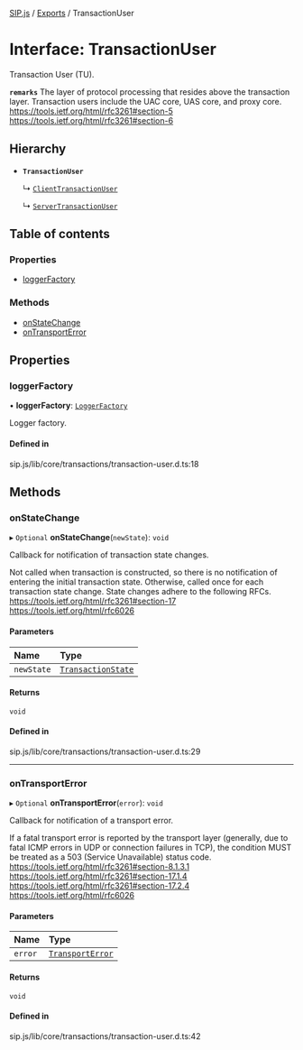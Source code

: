 [SIP.js](../README.md) / [Exports](../modules.md) / TransactionUser

# Interface: TransactionUser

Transaction User (TU).

**`remarks`**
The layer of protocol processing that resides above the transaction layer.
Transaction users include the UAC core, UAS core, and proxy core.
https://tools.ietf.org/html/rfc3261#section-5
https://tools.ietf.org/html/rfc3261#section-6

## Hierarchy

- **`TransactionUser`**

  ↳ [`ClientTransactionUser`](ClientTransactionUser.md)

  ↳ [`ServerTransactionUser`](ServerTransactionUser.md)

## Table of contents

### Properties

- [loggerFactory](TransactionUser.md#loggerfactory)

### Methods

- [onStateChange](TransactionUser.md#onstatechange)
- [onTransportError](TransactionUser.md#ontransporterror)

## Properties

### loggerFactory

• **loggerFactory**: [`LoggerFactory`](../classes/LoggerFactory.md)

Logger factory.

#### Defined in

sip.js/lib/core/transactions/transaction-user.d.ts:18

## Methods

### onStateChange

▸ `Optional` **onStateChange**(`newState`): `void`

Callback for notification of transaction state changes.

Not called when transaction is constructed, so there is
no notification of entering the initial transaction state.
Otherwise, called once for each transaction state change.
State changes adhere to the following RFCs.
https://tools.ietf.org/html/rfc3261#section-17
https://tools.ietf.org/html/rfc6026

#### Parameters

| Name | Type |
| :------ | :------ |
| `newState` | [`TransactionState`](../enums/TransactionState.md) |

#### Returns

`void`

#### Defined in

sip.js/lib/core/transactions/transaction-user.d.ts:29

___

### onTransportError

▸ `Optional` **onTransportError**(`error`): `void`

Callback for notification of a transport error.

If a fatal transport error is reported by the transport layer
(generally, due to fatal ICMP errors in UDP or connection failures in
TCP), the condition MUST be treated as a 503 (Service Unavailable)
status code.
https://tools.ietf.org/html/rfc3261#section-8.1.3.1
https://tools.ietf.org/html/rfc3261#section-17.1.4
https://tools.ietf.org/html/rfc3261#section-17.2.4
https://tools.ietf.org/html/rfc6026

#### Parameters

| Name | Type |
| :------ | :------ |
| `error` | [`TransportError`](../classes/TransportError.md) |

#### Returns

`void`

#### Defined in

sip.js/lib/core/transactions/transaction-user.d.ts:42
